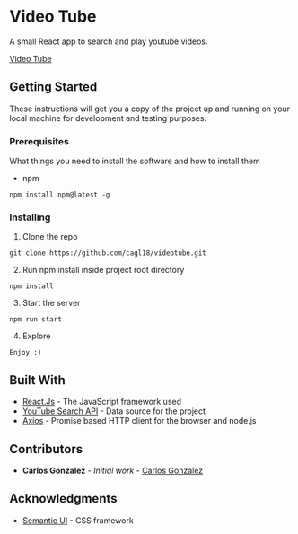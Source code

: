 # Video Tube

A small React app to search and play youtube videos.

[Video Tube](https://cagl18.github.io/videotube/)

## Getting Started

These instructions will get you a copy of the project up and running on your local machine for development and testing purposes.

### Prerequisites

What things you need to install the software and how to install them

- npm

```
npm install npm@latest -g
```

### Installing

1. Clone the repo

```
git clone https://github.com/cagl18/videotube.git
```

2. Run npm install inside project root directory

```
npm install
```

3. Start the server

```
npm run start
```

4. Explore

```
Enjoy :)
```

## Built With

- [React.Js](https://reactjs.org/) - The JavaScript framework used
- [YouTube Search API](https://developers.google.com/youtube/v3/docs/) - Data source for the project
- [Axios](https://github.com/axios/axios/) - Promise based HTTP client for the browser and node.js

## Contributors

- **Carlos Gonzalez** - _Initial work_ - [Carlos Gonzalez](http://www.carlosgonzalez.pro/)

<!-- ## License

This project is licensed under the MIT License - see the [LICENSE.md](LICENSE.md) file for details -->

## Acknowledgments

- [Semantic UI](https://semantic-ui.com) - CSS framework
